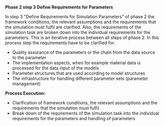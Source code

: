 **Phase 2 step 3 Define Requirements for Parameters**

In step 3 "Define Requirements for Simulation Parameters" of phase 2 the framework conditions, the relevant assumptions and the requirements that the simulation must fulfil are clarified. Also, the requirements of the simulation task are broken down into the individual requirements for the parameters. This is an iterative process between all steps of phase 2.
In this process step the requirements have to be clarified for:

* Quality assurance of the parameters or the chain from the data source to the parameter
* The implementation aspects, when for example material data is processed for the data input of the models
* Parameter structures that are used according to model structures
* The infrastructure for handling different parameter sets (parameter management)

**Process Execution:**

* Clarification of framework conditions, the relevant assumptions and the requirements that the simulation must fulfil
* Break down of the requirements of the simulation task into the individual requirements for the parameters and handling of parameters